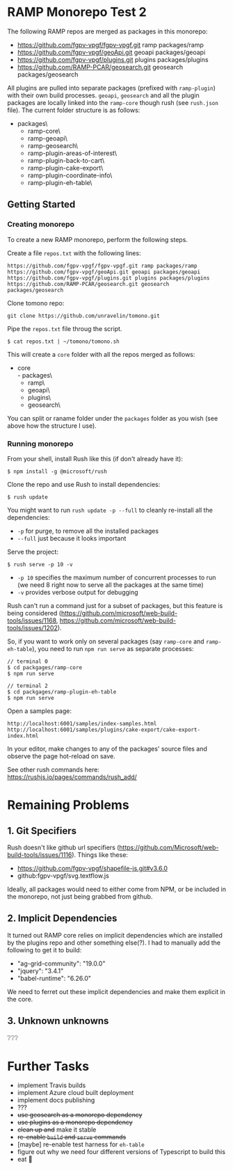 # RAMP Monorepo Test 2

The following RAMP repos are merged as packages in this monorepo:

-   https://github.com/fgpv-vpgf/fgpv-vpgf.git ramp packages/ramp
-   https://github.com/fgpv-vpgf/geoApi.git geoapi packages/geoapi
-   https://github.com/fgpv-vpgf/plugins.git plugins packages/plugins
-   https://github.com/RAMP-PCAR/geosearch.git geosearch packages/geosearch

All plugins are pulled into separate packages (prefixed with `ramp-plugin`) with their own build processes. `geoapi`, `geosearch` and all the plugin packages are locally linked into the `ramp-core` though rush (see `rush.json` file). The current folder structure is as follows:

-   packages\
    -   ramp-core\
    -   ramp-geoapi\
    -   ramp-geosearch\
    -   ramp-plugin-areas-of-interest\
    -   ramp-plugin-back-to-cart\
    -   ramp-plugin-cake-export\
    -   ramp-plugin-coordinate-info\
    -   ramp-plugin-eh-table\

## Getting Started

### Creating monorepo
To create a new RAMP monorepo, perform the following steps.

Create a file `repos.txt` with the following lines:
```
https://github.com/fgpv-vpgf/fgpv-vpgf.git ramp packages/ramp
https://github.com/fgpv-vpgf/geoApi.git geoapi packages/geoapi
https://github.com/fgpv-vpgf/plugins.git plugins packages/plugins
https://github.com/RAMP-PCAR/geosearch.git geosearch packages/geosearch
```

Clone tomono repo:
```git
git clone https://github.com/unravelin/tomono.git
```

Pipe the `repos.txt` file throug the script.
```
$ cat repos.txt | ~/tomono/tomono.sh
```
 This will create a `core` folder with all the repos merged as follows:
 -   core\
    -   packages\
        -   ramp\
        -   geoapi\
        -   plugins\
        -   geosearch\

You can split or raname folder under the `packages` folder as you wish (see above how the structure I use).

### Running monorepo

From your shell, install Rush like this (if don't already have it):

```
$ npm install -g @microsoft/rush
```

Clone the repo and use Rush to install dependencies:

```
$ rush update
```

You might want to run `rush update -p --full` to cleanly re-install all the dependencies:

-   `-p` for purge, to remove all the installed packages
-   `--full` just because it looks important

Serve the project:

```
$ rush serve -p 10 -v
```

-   `-p 10` specifies the maximum number of concurrent processes to run (we need 8 right now to serve all the packages at the same time)
-   `-v` provides verbose output for debugging

Rush can't run a command just for a subset of packages, but this feature is being considered (https://github.com/microsoft/web-build-tools/issues/1168, https://github.com/microsoft/web-build-tools/issues/1202).

So, if you want to work only on several packages (say `ramp-core` and `ramp-eh-table`), you need to run `npm run serve` as separate processes:

```
// terminal 0
$ cd packgages/ramp-core
$ npm run serve

// terminal 2
$ cd packgages/ramp-plugin-eh-table
$ npm run serve
```

Open a samples page:

```
http://localhost:6001/samples/index-samples.html
http://localhost:6001/samples/plugins/cake-export/cake-export-index.html
```

In your editor, make changes to any of the packages' source files and observe the page hot-reload on save.

See other rush commands here: https://rushjs.io/pages/commands/rush_add/

# Remaining Problems

## 1. Git Specifiers

Rush doesn't like github url specifiers (https://github.com/Microsoft/web-build-tools/issues/1116). Things like these:

-   https://github.com/fgpv-vpgf/shapefile-js.git#v3.6.0
-   github:fgpv-vpgf/svg.textflow.js

Ideally, all packages would need to either come from NPM, or be included in the monorepo, not just being grabbed from github.

## 2. Implicit Dependencies

It turned out RAMP core relies on implicit dependencies which are installed by the plugins repo and other something else(?). I had to manually add the following to get it to build:

-   "ag-grid-community": "19.0.0"
-   "jquery": "3.4.1"
-   "babel-runtime": "6.26.0"

We need to ferret out these implicit dependencies and make them explicit in the core.

## 3. Unknown unknowns

❔❔❔

# Further Tasks

-   implement Travis builds
-   implement Azure cloud built deployment
-   implement docs publishing
-   ???
-   ~~use geosearch as a monorepo dependency~~
-   ~~use plugins as a monorepo dependency~~
-   ~~clean up and~~ make it stable
-   ~~re-enable `build` and `serve` commands~~
-   [maybe] re-enable test harness for `eh-table`
-   figure out why we need four different versions of Typescript to build this
-   eat 🍰
